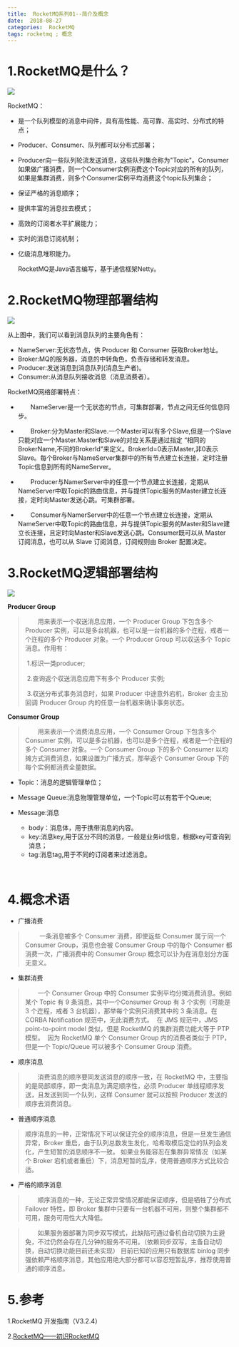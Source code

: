 ```yaml
---
title:  RocketMQ系列01--简介及概念
date:  2018-08-27 
categories:  RocketMQ 
tags: rocketmq ; 概念
---
```



# 1.RocketMQ是什么？

![](http://img3.tbcdn.cn/5476e8b07b923/TB1rdyvPXXXXXcBapXXXXXXXXXX)

RocketMQ：

- 是一个队列模型的消息中间件，具有高性能、高可靠、高实时、分布式的特点；

- Producer、Consumer、队列都可以分布式部署；

- Producer向一些队列轮流发送消息，这些队列集合称为"Topic"。Consumer如果做广播消费，则一个Consumer实例消费这个Topic对应的所有的队列，如果是集群消费，则多个Consumer实例平均消费这个topic队列集合；

- 保证严格的消息顺序；

- 提供丰富的消息拉去模式；

- 高效的订阅者水平扩展能力；

- 实时的消息订阅机制；

- 亿级消息堆积能力。

  RocketMQ是Java语言编写，基于通信框架Netty。



# 2.RocketMQ物理部署结构

![](http://img3.tbcdn.cn/5476e8b07b923/TB18GKUPXXXXXXRXFXXXXXXXXXX)



从上图中，我们可以看到消息队列的主要角色有：

- NameServer:无状态节点，供 Producer 和 Consumer 获取Broker地址。
- Broker:MQ的服务器，消息的中转角色，负责存储和转发消息。
- Producer:发送消息到消息队列(消息生产者)。
- Consumer:从消息队列接收消息（消息消费者）。

RocketMQ网络部署特点：

- 　　NameServer是一个无状态的节点，可集群部署，节点之间无任何信息同步。

- 　　Broker:分为Master和Slave.一个Master可以有多个Slave,但是一个Slave只能对应一个Master.Master和Slave的对应关系是通过指定 “相同的BrokerName,不同的BrokerId"来定义。BrokerId=0表示Master,非0表示Slave。每个Broker与NameServer集群中的所有节点建立长连接，定时注册Topic信息到所有的NameServer。

- 　　Producer与NamerServer中的任意一个节点建立长连接，定期从NameServer中取Topic的路由信息，并与提供Topic服务的Master建立长连接，定时向Master发送心跳。可集群部署。

- 　　Consumer与NamerServer中的任意一个节点建立长连接，定期从NameServer中取Topic的路由信息，并与提供Topic服务的Master和Slave建立长连接，且定时向Master和Slave发送心跳。Consumer既可以从 Master 订阅消息，也可以从 Slave 订阅消息，订阅规则由 Broker 配置决定。





# 3.RocketMQ逻辑部署结构

![](http://img3.tbcdn.cn/5476e8b07b923/TB1lEPePXXXXXX8XXXXXXXXXXXX)



**Producer Group**

> ​　　用来表示一个収送消息应用，一个 Producer Group 下包含多个 Producer 实例，可以是多台机器，也可以是一台机器的多个迕程，戒者一个迕程的多个 Producer 对象。一个 Producer Group 可以収送多个 Topic消息。作用有：
>
> ​	1.标识一类producer;
>
> ​	2.查询返个収送消息应用下有多个 Producer 实例;
>
> ​	3.収送分布式事务消息时，如果 Producer 中途意外宕机，Broker 会主劢回调 Producer Group 内的任意一台机器来确讣事务状态。

**Consumer Group**

> ​　　用来表示一个消费消息应用，一个 Consumer Group 下包含多个 Consumer 实例，可以是多台机器，也可以是多个迕程，戒者是一个迕程的多个 Consumer 对象。一个 Consumer Group 下的多个 Consumer 以均摊方式消费消息，如果设置为广播方式，那举返个 Consumer Group 下的每个实例都消费全量数据。

- Topic：消息的逻辑管理单位；

- Message Queue:消息物理管理单位，一个Topic可以有若干个Queue;

- Message:消息

  - body：消息体，用于携带消息的内容。
  - key:消息key,用于区分不同的消息，一般是业务id信息，根据key可查询到消息；
  - tag:消息tag,用于不同的订阅者来过滤消息。

  ​

# **4**.概念术语

- 广播消费

>　　 一条消息被多个 Consumer 消费，即使返些 Consumer 属亍同一个 Consumer Group，消息也会被 Consumer Group 中的每个 Consumer 都消费一次，广播消费中的 Consumer Group 概念可以讣为在消息划分方面无意义。

- 集群消费

> ​　　一个 Consumer Group 中的 Consumer 实例平均分摊消费消息。例如某个 Topic 有 9 条消息，其中一个Consumer Group 有 3 个实例（可能是 3 个迕程，戒者 3 台机器），那举每个实例只消费其中的 3 条消息。在 CORBA Notification 规范中，无此消费方式。
> ​	在 JMS 规范中，JMS point-to-point model 类似，但是 RocketMQ 的集群消费功能大等于 PTP 模型。
> ​	因为 RocketMQ 单个 Consumer Group 内的消费者类似于 PTP，但是一个 Topic/Queue 可以被多个 Consumer Group 消费。

- 顺序消息

> 　　消费消息的顺序要同发送消息的顺序一致，在 RocketMQ 中，主要指的是局部顺序，即一类消息为满足顺序性，必须 Producer 单线程顺序发送，且发送到同一个队列，这样 Consumer 就可以按照 Producer 发送的顺序去消费消息。

- 普通顺序消息

> ​	顺序消息的一种，正常情况下可以保证完全的顺序消息，但是一旦发生通信异常，Broker 重启，由于队列总数发生发化，哈希取模后定位的队列会发化，产生短暂的消息顺序不一致。
> 如果业务能容忍在集群异常情况（如某个 Broker 宕机或者重启）下，消息短暂的乱序，使用普通顺序方式比较合适。

- 严格的顺序消息

> ​　　顺序消息的一种，无论正常异常情况都能保证顺序，但是牺牲了分布式 Failover 特性，即 Broker 集群中只要有一台机器不可用，则整个集群都不可用，服务可用性大大降低。

> 　　如果服务器部署为同步双写模式，此缺陷可通过备机自动切换为主避免，不过仍然会存在几分钟的服务不可用。（依赖同步双写，主备自动切换，自动切换功能目前还未实现）
> 目前已知的应用只有数据库 binlog 同步强依赖严格顺序消息，其他应用绝大部分都可以容忍短暂乱序，推荐使用普通的顺序消息。



# 5.参考

1.RocketMQ 开发指南（V3.2.4）

2.[RocketMQ——初识RocketMQ](https://blog.csdn.net/gwd1154978352/article/details/80654314)













